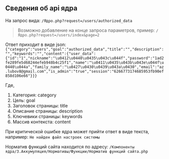 ## Сведения об api ядра

На запрос вида:
`/Ядро.php?request=/users/authorized_data`

> Возможно добавление на конце запроса параметров, пример: `/Ядро.php?request=/users/index&page=2`

Ответ приходит в виде json:
`{"category":"users","goal":"authorized_data","title":"","description":"","keywords":"","content":{"user_data":{"id":"1","nickname":"\u0412\u0440\u0435\u043c\u044f","password":"1ad2fe289fe5d68244efeb948b4c25f1","name":"\u0411\u0435\u043b\u043e\u044f\u0440\u044a","family_name":"\u0427\u0430\u0439\u043a\u0430","email":"az.lubov8@gmail.com","is_admin":"true","session":"6266773174685953fb90ef858d106e66"}}}`

Где,

1. Категория: category
2. Цель: goal
3. Заголовок страницы: title
4. Описание страницы: description
5. Ключевики страницы: keywords
6. Массив контекста: content

При критической ошибке ядра может прийти ответ в виде текста, например:
`Не найден файл настроек системы`

Норматив функций сайта находится по адресу: `/Компоненты ядра/3.Аккумуляция/Нормативы/Функции/Норматив функций сайта.php`